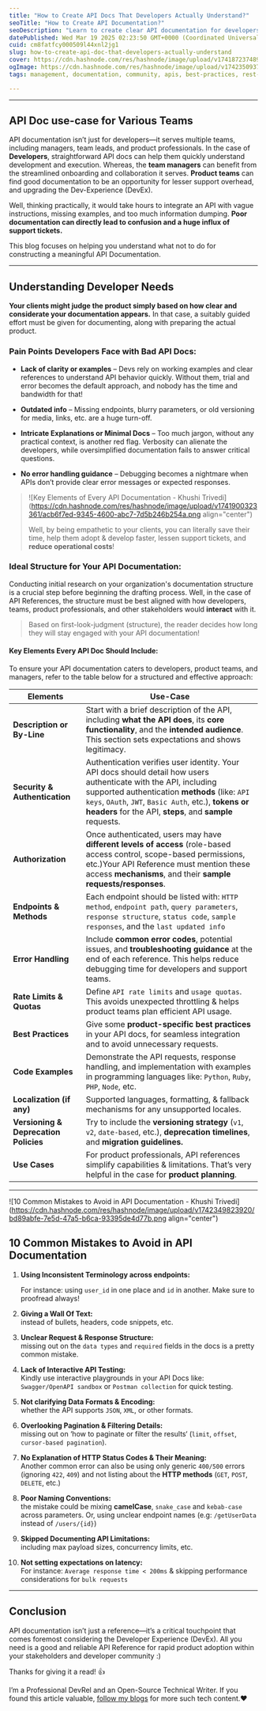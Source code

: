 ```yaml
---
title: "How to Create API Docs That Developers Actually Understand?"
seoTitle: "How to Create API Documentation?"
seoDescription: "Learn to create clear API documentation for developers and teams, with best practices, avoiding common mistakes, and enhancing Developer Experience"
datePublished: Wed Mar 19 2025 02:23:50 GMT+0000 (Coordinated Universal Time)
cuid: cm8fatfcy000509l44xnl2jg1
slug: how-to-create-api-doc-that-developers-actually-understand
cover: https://cdn.hashnode.com/res/hashnode/image/upload/v1741872374892/fda92496-1c50-43a1-ae11-b064f17cf36c.png
ogImage: https://cdn.hashnode.com/res/hashnode/image/upload/v1742350937814/86867bcb-b3f7-48e0-a46b-250e23b516ea.png
tags: management, documentation, community, apis, best-practices, rest-api, product-management, openapi, devrel, developer-experience, technical-documentation, technical-writing-1, documentationbestpractices, apidocumentation, khushitrivedi

---
```


---

## API Doc use-case for Various Teams

API documentation isn’t just for developers—it serves multiple teams, including managers, team leads, and product professionals. In the case of **Developers**, straightforward API docs can help them quickly understand development and execution. Whereas, the **team managers** can benefit from the streamlined onboarding and collaboration it serves. **Product teams** can find good documentation to be an opportunity for lesser support overhead, and upgrading the Dev-Experience (DevEx).

Well, thinking practically, it would take hours to integrate an API with vague instructions, missing examples, and too much information dumping. **Poor documentation can directly lead to confusion and a huge influx of support tickets.**

This blog focuses on helping you understand what not to do for constructing a meaningful API Documentation.

---

## **Understanding Developer Needs**

**Your clients might judge the product simply based on how clear and considerate your documentation appears.** In that case, a suitably guided effort must be given for documenting, along with preparing the actual product.

### **Pain Points Developers Face with Bad API Docs:**

* **Lack of clarity or examples** – Devs rely on working examples and clear references to understand API behavior quickly. Without them, trial and error becomes the default approach, and nobody has the time and bandwidth for that!
    
* **Outdated info** – Missing endpoints, blurry parameters, or old versioning for media, links, etc. are a huge turn-off.
    
* **Intricate Explanations or Minimal Docs** – Too much jargon, without any practical context, is another red flag. Verbosity can alienate the developers, while oversimplified documentation fails to answer critical questions.
    
* **No error handling guidance** – Debugging becomes a nightmare when APIs don’t provide clear error messages or expected responses.
    

> ![Key Elements of Every API Documentation - Khushi Trivedi](https://cdn.hashnode.com/res/hashnode/image/upload/v1741900323361/acb6f7ed-9345-4600-abc7-7d5b246b254a.png align="center")
> 
> Well, by being empathetic to your clients, you can literally save their time, help them adopt & develop faster, lessen support tickets, and **reduce operational costs**!

### **Ideal Structure for Your API Documentation:**

Conducting initial research on your organization's documentation structure is a crucial step before beginning the drafting process. Well, in the case of API References, the structure must be best aligned with how developers, teams, product professionals, and other stakeholders would **interact** with it.

> Based on first-look-judgment (structure), the reader decides how long they will stay engaged with your API documentation!

#### **Key Elements Every API Doc Should Include:**

To ensure your API documentation caters to developers, product teams, and managers, refer to the table below for a structured and effective approach:

| **Elements** | **Use-Case** |
| --- | --- |
| **Description or By-Line** | Start with a brief description of the API, including **what the API does**, its **core functionality**, and the **intended audience**. This section sets expectations and shows legitimacy. |
| **Security & Authentication** | Authentication verifies user identity. Your API docs should detail how users authenticate with the API, including supported authentication **methods** (like: `API keys`, `OAuth`, `JWT`, `Basic Auth`, etc.), **tokens or headers** for the API, **steps**, and **sample** requests. |
| **Authorization** | Once authenticated, users may have **different levels of access** (role-based access control, scope-based permissions, etc.)Your API Reference must mention these access **mechanisms**, and their **sample requests/responses**. |
| **Endpoints & Methods** | Each endpoint should be listed with: `HTTP method`, `endpoint path`, `query parameters`, `response structure`, `status code`, `sample responses`, and the `last updated info` |
| **Error Handling** | Include **common error codes**, potential issues, and **troubleshooting guidance** at the end of each reference. This helps reduce debugging time for developers and support teams. |
| **Rate Limits & Quotas** | Define `API rate limits` and `usage quotas`. This avoids unexpected throttling & helps product teams plan efficient API usage. |
| **Best Practices** | Give some **product-specific best practices** in your API docs, for seamless integration and to avoid unnecessary requests. |
| **Code Examples** | Demonstrate the API requests, response handling, and implementation with examples in programming languages like: `Python`, `Ruby`, `PHP`, `Node`, etc. |
| **Localization (if any)** | Supported languages, formatting, & fallback mechanisms for any unsupported locales. |
| **Versioning & Deprecation Policies** | Try to include the **versioning strategy** (`v1`, `v2`, `date-based`, etc.), **deprecation timelines**, and **migration guidelines.** |
| **Use Cases** | For product professionals, API references simplify capabilities & limitations. That’s very helpful in the case for **product planning**. |

---

![10 Common Mistakes to Avoid in API Documentation - Khushi Trivedi](https://cdn.hashnode.com/res/hashnode/image/upload/v1742349823920/bd89abfe-7e5d-47a5-b6ca-93395de4d77b.png align="center")

## **10 Common Mistakes to Avoid in API Documentation**

1. **Using Inconsistent Terminology across endpoints:**
    
    For instance: using `user_id` in one place and `id` in another. Make sure to proofread always!
    
2. **Giving a Wall Of Text:**  
    instead of bullets, headers, code snippets, etc.
    
3. **Unclear Request & Response Structure:**  
    missing out on the `data types` and `required` fields in the docs is a pretty common mistake.
    
4. **Lack of Interactive API Testing:**  
    Kindly use interactive playgrounds in your API Docs like: `Swagger/OpenAPI sandbox` or `Postman collection` for quick testing.
    
5. **Not clarifying Data Formats & Encoding:**  
    whether the API supports `JSON`, `XML`, or other formats.
    
6. **Overlooking Pagination & Filtering Details:**  
    missing out on ‘how to paginate or filter the results‘ (`limit`, `offset`, `cursor-based pagination`).
    
7. **No Explanation of HTTP Status Codes & Their Meaning:**  
    Another common error can also be using only generic `400/500` errors (ignoring `422`, `409`) and not listing about the **HTTP methods** (`GET`, `POST`, `DELETE`, etc.)
    
8. **Poor Naming Conventions:**  
    the mistake could be mixing **camelCase**, `snake_case` and `kebab-case` across parameters. Or, using unclear endpoint names (e.g: `/getUserData` instead of `/users/{id}`)
    
9. **Skipped Documenting API Limitations:**  
    including max payload sizes, concurrency limits, etc.
    
10. **Not setting expectations on latency:**  
    For instance: `Average response time < 200ms` & skipping performance considerations for `bulk requests`
    

---

## Conclusion

API documentation isn’t just a reference—it’s a critical touchpoint that comes foremost considering the Developer Experience (DevEx). All you need is a good and reliable API Reference for rapid product adoption within your stakeholders and developer community :)

Thanks for giving it a read! 👍

I’m a Professional DevRel and an Open-Source Technical Writer. If you found this article valuable, [follow my blogs](https://hashnode.com/@trivedi-khushi) for more such tech content.❤️